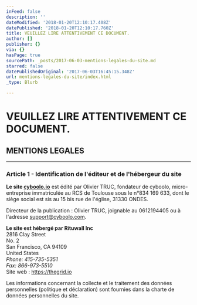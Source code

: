```yaml
---
inFeed: false
description: ''
dateModified: '2018-01-20T12:10:17.408Z'
datePublished: '2018-01-20T12:10:17.760Z'
title: VEUILLEZ LIRE ATTENTIVEMENT CE DOCUMENT.
author: []
publisher: {}
via: {}
hasPage: true
sourcePath: _posts/2017-06-03-mentions-legales-du-site.md
starred: false
datePublishedOriginal: '2017-06-03T16:45:15.348Z'
url: mentions-legales-du-site/index.html
_type: Blurb

---
```

# **VEUILLEZ LIRE ATTENTIVEMENT CE DOCUMENT.**

## MENTIONS LEGALES

---

### Article 1 - Identification de l'éditeur et de l'hébergeur du site

**Le site [cyboolo.io][0]** est édité par Olivier TRUC, fondateur de cyboolo, micro-entreprise immatriculée au RCS de Toulouse sous le n°834 169 633, dont le siège social est sis au 15 bis rue de l'église, 31330 ONDES.

Directeur de la publication : Olivier TRUC, joignable au 0612194405 ou à l'adresse support@cyboolo.com.

**Le site est hébergé par Rituwall Inc**  
2816 Clay Street  
No. 2  
San Francisco, CA 94109  
United States  
_Phone: 415-735-5351  
Fax: 866-973-5510_  
Site web : https://thegrid.io

Les informations concernant la collecte et le traitement des données personnelles (politique et déclaration) sont fournies dans la charte de données personnelles du site.

[0]: https://cyboolo.io/